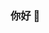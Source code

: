 ### 你好 👋

<!--
**shengs1113/shengs1113** is a ✨ _special_ ✨ repository because its `README.md` (this file) appears on your GitHub profile.

Here are some ideas to get you started:

- 🔭 I’m currently working on CHINA
- 🌱 I’m currently learning AI DEV
- 👯 I’m looking to collaborate on AI APP SALE
- 🤔 I’m looking for help with AI DEV communication
- 💬 Ask me about ...
- 📫 How to reach me: ...
- 😄 Pronouns: ...
- ⚡ Fun fact: ...
-->
